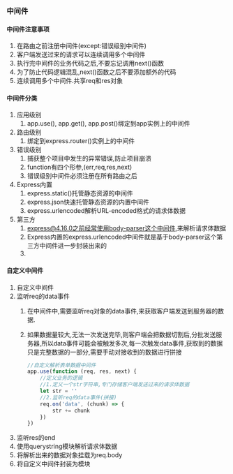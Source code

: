 
### 中间件
#### 中间件注意事项
1. 在路由之前注册中间件(except:错误级别中间件)
2. 客户端发送过来的请求可以连续调用多个中间件
3. 执行完中间件的业务代码之后,不要忘记调用next()函数
4. 为了防止代码逻辑混乱,next()函数之后不要添加额外的代码
5. 连续调用多个中间件.共享req和res对象

#### 中间件分类
1. 应用级别
   1. app.use(), app.get(), app.post()绑定到app实例上的中间件
2. 路由级别
   1. 绑定到express.router()实例上的中间件
3. 错误级别
   1. 捕获整个项目中发生的异常错误,防止项目崩溃
   2. function有四个形参,(err,req,res,next)
   3. 错误级别中间件必须注册在所有路由之后
4. Express内置
   1. express.static()托管静态资源的中间件
   2. express.json快速托管静态资源的内置中间件
   3. express.urlencoded解析URL-encoded格式的请求体数据
5. 第三方 
   1. express@4.16.0之前经常使用body-parser这个中间件,来解析请求体数据
   2. Express内置的express.urlencoded中间件就是基于body-parser这个第三方中间件进一步封装出来的
   3. 

#### 自定义中间件
   1. 自定义中间件
   2. 监听req的data事件
      1. 在中间件中,需要监听req对象的data事件,来获取客户端发送到服务器的数据.
      2. 如果数据量较大,无法一次发送完毕,则客户端会把数据切割后,分批发送服务器,所以data事件可能会被触发多次,每一次触发data事件,获取到的数据只是完整数据的一部分,需要手动对接收到的数据进行拼接
      
         ```js
         //自定义解析表单数据中间件
         app.use(function (req, res, next) {
             //定义业务的逻辑
             //1.定义一个str字符串,专门存储客户端发送过来的请求体数据
             let str = ''
             //2.监听req的data事件(拼接)
             req.on('data', (chunk) => {
                 str += chunk
             })
         })
         ```
   3. 监听res的end
   4. 使用querystring模块解析请求体数据
   5. 将解析出来的数据对象挂载为req.body
   6. 将自定义中间件封装为模块

